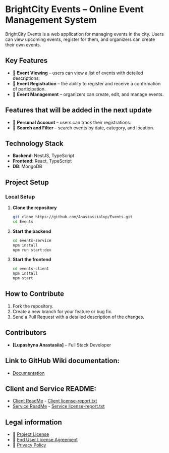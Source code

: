 # **BrightCity Events – Online Event Management System**  

BrightCity Events is a web application for managing events in the city. Users can view upcoming events, register for them, and organizers can create their own events.  

## **Key Features**  
- 🔹 **Event Viewing** – users can view a list of events with detailed descriptions.  
- 🔹 **Event Registration** – the ability to register and receive a confirmation of participation.  
- 🔹 **Event Management** – organizers can create, edit, and manage events.  

## **Features that will be added in the next update**
- 🔹 **Personal Account** – users can track their registrations.
- 🔹 **Search and Filter** – search events by date, category, and location.

## **Technology Stack**  
- **Backend**: NestJS, TypeScript
- **Frontend**: React, TypeScript
- **DB**: MongoDB  

## **Project Setup**  

### **Local Setup**  

1. **Clone the repository**  
   ```sh
   git clone https://github.com/Anastasiialup/Events.git
   cd Events
   ```

2. **Start the backend**  
   ```sh
   cd events-service  
   npm install  
   npm run start:dev  
   ```

3. **Start the frontend**  
   ```sh
   cd events-client
   npm install  
   npm start  
   ```

## **How to Contribute**
1. Fork the repository.
2. Create a new branch for your feature or bug fix.
3. Send a Pull Request with a detailed description of the changes.

## **Contributors**
- **[Lupashyna Anastasiia]** – Full Stack Developer

## Link to GitHub Wiki documentation:
- [Documentation](https://github.com/Anastasiialup/Events/wiki)

## Client and Service README:
- [Client ReadMe](drn-client%2FREADME.md) - [Client license-report.txt](drn-client%2Flicense-report.txt)
- [Service ReadMe](drn-service%2FREADME.md) - [Service license-report.txt](drn-service%2Flicense-report.txt)

## Legal information
- 📜 [Project License](LICENSE)
- 📜 [End User License Agreement](EULA.md)
- 📜 [Privacy Policy](PRIVACY_POLICY.md)